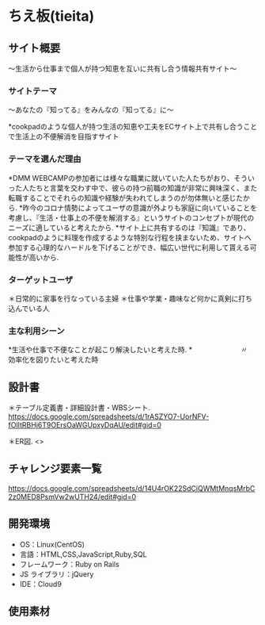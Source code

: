 # ちえ板(tieita)

## サイト概要

〜生活から仕事まで個人が持つ知恵を互いに共有し合う情報共有サイト〜


### サイトテーマ

 〜あなたの『知ってる』をみんなの『知ってる』に〜

 *cookpadのような個人が持つ生活の知恵や工夫をECサイト上で共有し合うことで生活上の不便解消を目指すサイト


### テーマを選んだ理由

 *DMM WEBCAMPの参加者には様々な職業に就いていた人たちがおり、そういった人たちと言葉を交わす中で、彼らの持つ前職の知識が非常に興味深く、また転職することでそれらの知識や経験が失われてしまうのが勿体無いと感じたから.
 *昨今のコロナ情勢によってユーザの意識が外よりも家庭に向いていることを考慮し、『生活・仕事上の不便を解消する』というサイトのコンセプトが現代のニーズに適していると考えたから.
 *サイト上に共有するのは『知識』であり、cookpadのように料理を作成するような特別な行程を挟まないため、サイトへ参加する心理的なハードルを下げることができ、幅広い世代に利用して貰える可能性が高いから.


### ターゲットユーザ

 ＊日常的に家事を行なっている主婦
 ＊仕事や学業・趣味など何かに真剣に打ち込んでいる人


### 主な利用シーン

 *生活や仕事で不便なことが起こり解決したいと考えた時.
 *　　　　　　　〃　　　　　　　効率化を図りたいと考えた時


## 設計書

 ＊テーブル定義書・詳細設計書・WBSシート. <https://docs.google.com/spreadsheets/d/1rASZYO7-UorNFV-fOlItRBHj6T9OErsOaWGUpxyDqAU/edit#gid=0>

 ＊ER図.  <>


## チャレンジ要素一覧

<https://docs.google.com/spreadsheets/d/14U4rOK22SdCiQWMtMnqsMrbC2z0MED8PsmVw2wUTH24/edit#gid=0>


## 開発環境

- OS：Linux(CentOS)
- 言語：HTML,CSS,JavaScript,Ruby,SQL
- フレームワーク：Ruby on Rails
- JS ライブラリ：jQuery
- IDE：Cloud9


## 使用素材

